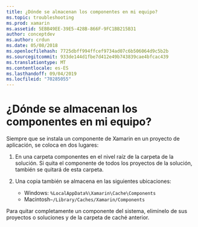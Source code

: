 ```yaml
---
title: ¿Dónde se almacenan los componentes en mi equipo?
ms.topic: troubleshooting
ms.prod: xamarin
ms.assetid: 5EBB49EE-39E5-428B-866F-9FC1BB215B31
author: conceptdev
ms.author: crdun
ms.date: 05/08/2018
ms.openlocfilehash: 7725dbff994ffcef9734ad07c6b506064d9c5b2b
ms.sourcegitcommit: 933de144d1fbe7d412e49b743839cae4bfcac439
ms.translationtype: MT
ms.contentlocale: es-ES
ms.lasthandoff: 09/04/2019
ms.locfileid: "70285055"
---
```

# <a name="where-are-the-components-stored-on-my-machine"></a>¿Dónde se almacenan los componentes en mi equipo?

Siempre que se instala un componente de Xamarin en un proyecto de aplicación, se coloca en dos lugares:

1. En una carpeta componentes en el nivel raíz de la carpeta de la solución. Si quita el componente de todos los proyectos de la solución, también se quitará de esta carpeta.

2. Una copia también se almacena en las siguientes ubicaciones:
    - Windows: `%LocalAppData%\Xamarin\Cache\Components`
    - Macintosh`~/Library/Caches/Xamarin/Components`

Para quitar completamente un componente del sistema, elimínelo de sus proyectos o soluciones y de la carpeta de caché anterior.
